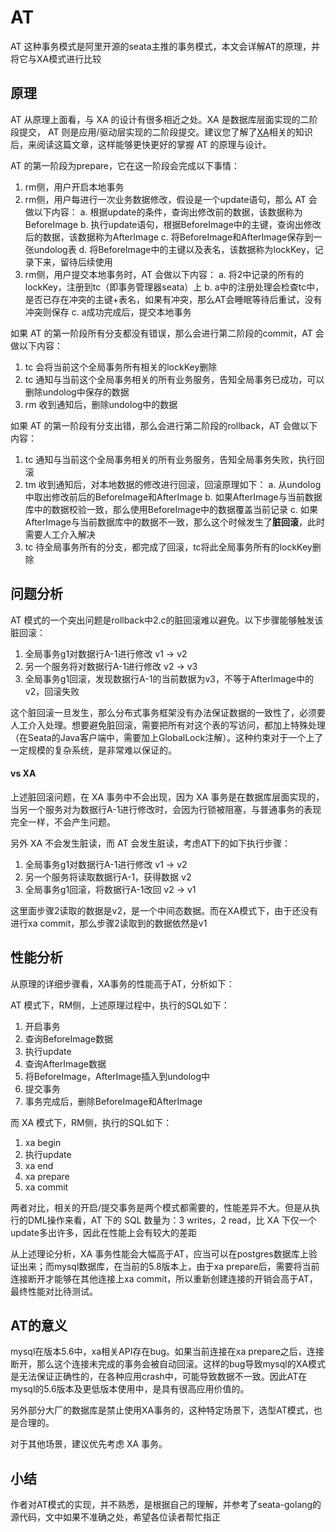 # AT
AT 这种事务模式是阿里开源的seata主推的事务模式，本文会详解AT的原理，并将它与XA模式进行比较

## 原理
AT 从原理上面看，与 XA 的设计有很多相近之处。XA 是数据库层面实现的二阶段提交， AT 则是应用/驱动层实现的二阶段提交。建议您了解了[XA](./xa)相关的知识后，来阅读这篇文章，这样能够更快更好的掌握 AT 的原理与设计。

AT 的第一阶段为prepare，它在这一阶段会完成以下事情：
1. rm侧，用户开启本地事务
2. rm侧，用户每进行一次业务数据修改，假设是一个update语句，那么 AT 会做以下内容：
  a. 根据update的条件，查询出修改前的数据，该数据称为BeforeImage
  b. 执行update语句，根据BeforeImage中的主键，查询出修改后的数据，该数据称为AfterImage
  c. 将BeforeImage和AfterImage保存到一张undolog表
  d. 将BeforeImage中的主键以及表名，该数据称为lockKey，记录下来，留待后续使用
3. rm侧，用户提交本地事务时，AT 会做以下内容：
  a. 将2中记录的所有的lockKey，注册到tc（即事务管理器seata）上
  b. a中的注册处理会检查tc中，是否已存在冲突的主键+表名，如果有冲突，那么AT会睡眠等待后重试，没有冲突则保存
  c. a成功完成后，提交本地事务

如果 AT 的第一阶段所有分支都没有错误，那么会进行第二阶段的commit，AT 会做以下内容：
1. tc 会将当前这个全局事务所有相关的lockKey删除
2. tc 通知与当前这个全局事务相关的所有业务服务，告知全局事务已成功，可以删除undolog中保存的数据
3. rm 收到通知后，删除undolog中的数据

如果 AT 的第一阶段有分支出错，那么会进行第二阶段的rollback，AT 会做以下内容：
1. tc 通知与当前这个全局事务相关的所有业务服务，告知全局事务失败，执行回滚
2. tm 收到通知后，对本地数据的修改进行回滚，回滚原理如下：
  a. 从undolog中取出修改前后的BeforeImage和AfterImage
  b. 如果AfterImage与当前数据库中的数据校验一致，那么使用BeforeImage中的数据覆盖当前记录
  c. 如果AfterImage与当前数据库中的数据不一致，那么这个时候发生了**脏回滚**，此时需要人工介入解决
3. tc 待全局事务所有的分支，都完成了回滚，tc将此全局事务所有的lockKey删除

## 问题分析
AT 模式的一个突出问题是rollback中2.c的脏回滚难以避免。以下步骤能够触发该脏回滚：
1. 全局事务g1对数据行A-1进行修改 v1 -> v2
2. 另一个服务将对数据行A-1进行修改 v2 -> v3
3. 全局事务g1回滚，发现数据行A-1的当前数据为v3，不等于AfterImage中的v2，回滚失败

这个脏回滚一旦发生，那么分布式事务框架没有办法保证数据的一致性了，必须要人工介入处理。想要避免脏回滚，需要把所有对这个表的写访问，都加上特殊处理（在Seata的Java客户端中，需要加上GlobalLock注解）。这种约束对于一个上了一定规模的复杂系统，是非常难以保证的。

#### vs XA
上述脏回滚问题，在 XA 事务中不会出现，因为 XA 事务是在数据库层面实现的，当另一个服务对为数据行A-1进行修改时，会因为行锁被阻塞，与普通事务的表现完全一样，不会产生问题。

另外 XA 不会发生脏读，而 AT 会发生脏读，考虑AT下的如下执行步骤：
1. 全局事务g1对数据行A-1进行修改 v1 -> v2
2. 另一个服务将读取数据行A-1，获得数据 v2
3. 全局事务g1回滚，将数据行A-1改回 v2 -> v1

这里面步骤2读取的数据是v2，是一个中间态数据。而在XA模式下，由于还没有进行xa commit，那么步骤2读取到的数据依然是v1

## 性能分析
从原理的详细步骤看，XA事务的性能高于AT，分析如下：

AT 模式下，RM侧，上述原理过程中，执行的SQL如下：
1. 开启事务
2. 查询BeforeImage数据
3. 执行update
4. 查询AfterImage数据
5. 将BeforeImage，AfterImage插入到undolog中
6. 提交事务
7. 事务完成后，删除BeforeImage和AfterImage

而 XA 模式下，RM侧，执行的SQL如下：
1. xa begin
2. 执行update
3. xa end
4. xa prepare
5. xa commit

两者对比，相关的开启/提交事务是两个模式都需要的，性能差异不大。但是从执行的DML操作来看，AT 下的 SQL 数量为：3 writes，2 read，比 XA 下仅一个update多出许多，因此在性能上会有较大的差距

从上述理论分析，XA 事务性能会大幅高于AT，应当可以在postgres数据库上验证出来；而mysql数据库，在当前的5.8版本上，由于xa prepare后，需要将当前连接断开才能够在其他连接上xa commit，所以重新创建连接的开销会高于AT，最终性能对比待测试。

## AT的意义
mysql在版本5.6中，xa相关API存在bug。如果当前连接在xa prepare之后，连接断开，那么这个连接未完成的事务会被自动回滚。这样的bug导致mysql的XA模式是无法保证正确性的，在各种应用crash中，可能导致数据不一致。因此AT在mysql的5.6版本及更低版本使用中，是具有很高应用价值的。

另外部分大厂的数据库是禁止使用XA事务的，这种特定场景下，选型AT模式，也是合理的。

对于其他场景，建议优先考虑 XA 事务。

## 小结
作者对AT模式的实现，并不熟悉，是根据自己的理解，并参考了seata-golang的源代码，文中如果不准确之处，希望各位读者帮忙指正
